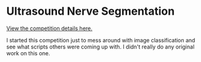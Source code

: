 # Ultrasound Nerve Segmentation

<a href="https://www.kaggle.com/c/ultrasound-nerve-segmentation">View the competition details here.</a><br/>

I started this competition just to mess around with image classification and see what scripts others were coming up with.  I didn't really do any original work on this one.